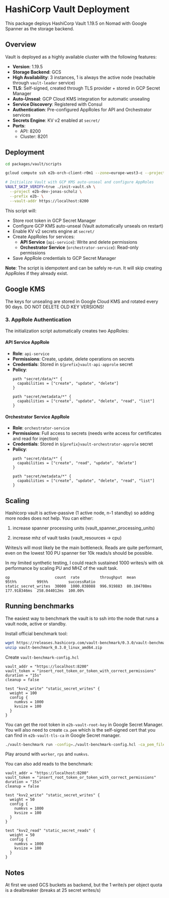 # HashiCorp Vault Deployment

This package deploys HashiCorp Vault 1.19.5 on Nomad with Google Spanner as the storage backend.

## Overview

Vault is deployed as a highly available cluster with the following features:
- **Version**: 1.19.5
- **Storage Backend**: GCS
- **High Availability**: 3 instances, 1 is always the active node (reachable through `vault-leader` service)
- **TLS**: Self-signed, created through TLS provider + stored in GCP Secret Manager
- **Auto-Unseal**: GCP Cloud KMS integration for automatic unsealing
- **Service Discovery**: Registered with Consul
- **Authentication**: Pre-configured AppRoles for API and Orchestrator services
- **Secrets Engine**: KV v2 enabled at `secret/`
- **Ports**:
  - API: 8200
  - Cluster: 8201

## Deployment

```bash
cd packages/vault/scripts

gcloud compute ssh e2b-orch-client-r0m1 --zone=europe-west3-c --project=e2b-dev-jonas-scholz -- -L 8200:localhost:8200 -

# Initialize Vault with GCP KMS auto-unseal and configure AppRoles
VAULT_SKIP_VERIFY=true ./init-vault.sh \
  --project e2b-dev-jonas-scholz \
  --prefix e2b- \
  --vault-addr https://localhost:8200
```

This script will:
- Store root token in GCP Secret Manager
- Configure GCP KMS auto-unseal (Vault automatically unseals on restart)
- Enable KV v2 secrets engine at `secret/`
- Create AppRoles for services:
  - **API Service** (`api-service`): Write and delete permissions
  - **Orchestrator Service** (`orchestrator-service`): Read-only permissions
- Save AppRole credentials to GCP Secret Manager

**Note**: The script is idempotent and can be safely re-run. It will skip creating AppRoles if they already exist.

## Google KMS

The keys for unsealing are stored in Google Cloud KMS and rotated every 90 days. DO NOT DELETE OLD KEY VERSIONS!

### 3. AppRole Authentication

The initialization script automatically creates two AppRoles:

#### API Service AppRole
- **Role**: `api-service`
- **Permissions**: Create, update, delete operations on secrets
- **Credentials**: Stored in `${prefix}vault-api-approle` secret
- **Policy**:
  ```hcl
  path "secret/data/*" {
    capabilities = ["create", "update", "delete"]
  }

  path "secret/metadata/*" {
    capabilities = ["create", "update", "delete", "read", "list"]
  }
  ```

#### Orchestrator Service AppRole
- **Role**: `orchestrator-service`
- **Permissions**: Full access to secrets (needs write access for certificates and read for injection)
- **Credentials**: Stored in `${prefix}vault-orchestrator-approle` secret
- **Policy**:
  ```hcl
  path "secret/data/*" {
    capabilities = ["create", "read", "update", "delete"]
  }

  path "secret/metadata/*" {
    capabilities = ["create", "update", "delete", "read", "list"]
  }
  ```




## Scaling

Hashicorp vault is active-passive (1 active node, n-1 standby) so adding more nodes does not help. You can either:

1) increase spanner processing units (vault_spanner_processing_units)

2) increase mhz of vault tasks (vault_resources -> cpu)

Writes/s will most likely be the main bottleneck. Reads are quite performant, even on the lowest 100 PU spanner tier 10k reads/s should be possible.

In my limited synthetic testing, I could reach sustained 1000 writes/s with ok performance by scaling PU and MHZ of the vault task.

```
op                    count  rate         throughput  mean         95th%         99th%         successRatio
static_secret_writes  30000  1000.038088  996.919883  80.104708ms  177.918346ms  258.044012ms  100.00%
```


## Running benchmarks

The easiest way to benchmark the vault is to ssh into the node that runs a vault node, active or standby.

Install official benchmark tool:
```bash
wget https://releases.hashicorp.com/vault-benchmark/0.3.0/vault-benchmark_0.3.0_linux_amd64.zip
unzip vault-benchmark_0.3.0_linux_amd64.zip
```

Create `vault-benchmark-config.hcl`

```hcl
vault_addr = "https://localhost:8200"
vault_token = "insert_root_token_or_token_with_correct_permissions"
duration = "15s"
cleanup = false

test "kvv2_write" "static_secret_writes" {
  weight = 100
  config {
    numkvs = 1000
    kvsize = 100
  }
}
```

You can get the root token in `e2b-vault-root-key` in Google Secret Manager. You will also need to create `ca.pem` which is the self-signed cert that you can find in `e2b-vault-tls-ca` in Google Secret manager.

```bash
./vault-benchmark run -config=./vault-benchmark-config.hcl -ca_pem_file=ca.pem -debug -rps=50 -worker=10
```

Play around with `worker`, `rps` and `numkvs`.

You can also add reads to the benchmark:

```hcl
vault_addr = "https://localhost:8200"
vault_token = "insert_root_token_or_token_with_correct_permissions"
duration = "15s"
cleanup = false

test "kvv2_write" "static_secret_writes" {
  weight = 50
  config {
    numkvs = 1000
    kvsize = 100
  }
}

test "kvv2_read" "static_secret_reads" {
  weight = 50
  config {
    numkvs = 1000
    kvsize = 100
  }
}
```



## Notes

At first we used GCS buckets as backend, but the 1 write/s per object quota is a dealbreaker (breaks at 25 secret writes/s)